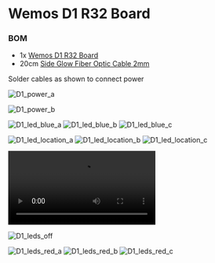 # Wemos D1 R32 Board 

### BOM

* 1x [Wemos D1 R32 Board](https://www.aliexpress.com/item/1005006140622416.html)
* 20cm [Side Glow Fiber Optic Cable 2mm](https://www.aliexpress.com/item/1005003186394069.html)


Solder cables as shown to connect power

![D1_power_a](/Wemos%20D1%20R32/D1_power_a.jpg)

![D1_power_b](/Wemos%20D1%20R32/D1_power_b.jpg)

![D1_led_blue_a](/Wemos%20D1%20R32/D1_led_blue_a.jpg)
![D1_led_blue_b](/Wemos%20D1%20R32/D1_led_blue_b.jpg)
![D1_led_blue_c](/Wemos%20D1%20R32/D1_led_blue_c.jpg)

![D1_led_location_a](/Wemos%20D1%20R32/D1_led_location_a.jpg)
![D1_led_location_b](/Wemos%20D1%20R32/D1_led_location_b.jpg)
![D1_led_location_c](/Wemos%20D1%20R32/D1_led_location_c.jpg)

![D1_leds_blinking](/Wemos%20D1%20R32/D1_leds_blinking.mp4)

![D1_leds_off](/Wemos%20D1%20R32/D1_leds_off.jpg)

![D1_leds_red_a](/Wemos%20D1%20R32/D1_leds_red_a.jpg)
![D1_leds_red_b](/Wemos%20D1%20R32/D1_leds_red_b.jpg)
![D1_leds_red_c](/Wemos%20D1%20R32/D1_leds_red_c.jpg)

